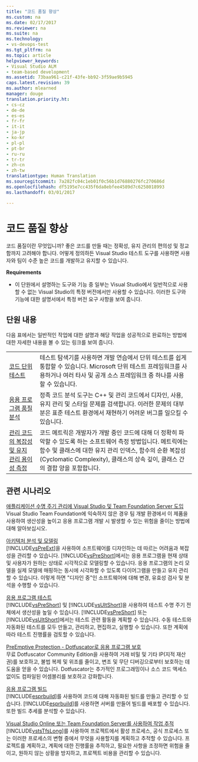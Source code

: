 ```yaml
---
title: "코드 품질 향상"
ms.custom: na
ms.date: 02/17/2017
ms.reviewer: na
ms.suite: na
ms.technology:
- vs-devops-test
ms.tgt_pltfrm: na
ms.topic: article
helpviewer_keywords:
- Visual Studio ALM
- team-based development
ms.assetid: 73baa961-c21f-43fe-bb92-3f59ae9b5945
caps.latest.revision: 39
ms.author: mlearned
manager: douge
translation.priority.ht:
- cs-cz
- de-de
- es-es
- fr-fr
- it-it
- ja-jp
- ko-kr
- pl-pl
- pt-br
- ru-ru
- tr-tr
- zh-cn
- zh-tw
translationtype: Human Translation
ms.sourcegitcommit: 7a282fc04c1eb01f0c56b1d76880276fc270686d
ms.openlocfilehash: df5195e7cc435f6da8ebfee4589d7c6258018993
ms.lasthandoff: 03/01/2017

---
```

# <a name="improve-code-quality"></a>코드 품질 향상
코드 품질이란 무엇입니까? 좋은 코드를 만들 때는 정확성, 유지 관리의 편의성 및 정교함까지 고려해야 합니다. 어떻게 정의하든 Visual Studio 테스트 도구를 사용하면 사용자와 팀이 수준 높은 코드를 개발하고 유지할 수 있습니다.  
  
 **Requirements**  
  
-   이 단원에서 설명하는 도구와 기능 중 일부는 Visual Studio에서 일반적으로 사용할 수 없는 Visual Studio의 특정 버전에서만 사용할 수 있습니다. 이러한 도구와 기능에 대한 설명서에서 특정 버전 요구 사항을 보여 줍니다.  
  
## <a name="in-this-section"></a>단원 내용  
 다음 표에서는 일반적인 작업에 대한 설명과 해당 작업을 성공적으로 완료하는 방법에 대한 자세한 내용을 볼 수 있는 링크를 보여 줍니다.  
  
|||  
|-|-|  
|[코드 단위 테스트](../test/unit-test-your-code.md)|테스트 탐색기를 사용하면 개발 연습에서 단위 테스트를 쉽게 통합할 수 있습니다. Microsoft 단위 테스트 프레임워크를 사용하거나 여러 타사 및 공개 소스 프레임워크 중 하나를 사용할 수 있습니다.|  
|[응용 프로그램 품질 분석](../code-quality/analyzing-application-quality-by-using-code-analysis-tools.md)|정족 코드 분석 도구는 C++ 및 관리 코드에서 디자인, 사용, 유지 관리 및 스타일 문제를 검색합니다. 이러한 문제의 대부분은 표준 테스트 환경에서 재현하기 어려운 버그를 일으킬 수 있습니다.|  
|[관리 코드의 복잡성 및 유지 관리 용이성 측정](../code-quality/measuring-complexity-and-maintainability-of-managed-code.md)|코드 메트릭은 개발자가 개발 중인 코드에 대해 더 정확히 파악할 수 있도록 하는 소프트웨어 측정 방법입니다. 메트릭에는 함수 및 클래스에 대한 유지 관리 인덱스, 함수의 순환 복잡성(Cyclomatic Complexity), 클래스의 상속 깊이, 클래스 간의 결합 양을 포함합니다.|  
  
## <a name="related-scenarios"></a>관련 시나리오  
 [애플리케이션 수명 주기 관리에 Visual Studio 및 Team Foundation Server 도입](assetId:///7ae9182f-4762-4bd3-b238-39ce987932e5)  
 Visual Studio Team Foundation에 익숙하지 않은 경우 팀 개발 환경에서 이 제품을 사용하여 생산성을 높이고 응용 프로그램 개발 시 발생할 수 있는 위험을 줄이는 방법에 대해 알아보십시오.  
  
 [아키텍처 분석 및 모델링](../modeling/analyze-and-model-your-architecture.md)  
 [!INCLUDE[vsPreExt](../test/includes/vspreext_md.md)]을 사용하여 소프트웨어를 디자인하는 데 따르는 어려움과 복잡성을 관리할 수 있습니다. [!INCLUDE[vsPreShort](../test/includes/vspreshort_md.md)]에서는 응용 프로그램을 현재 상태 및 사용자가 원하는 상태로 시각적으로 모델링할 수 있습니다. 응용 프로그램의 논리 모델을 실제 모델에 매핑하는 동시에 시각화할 수 있도록 다이어그램을 만들고 유지 관리할 수 있습니다. 이렇게 하면 "디자인 중"인 소프트웨어에 대해 변경, 유효성 검사 및 분석을 수행할 수 있습니다.  
  
 [응용 프로그램 테스트](https://www.visualstudio.com/docs/test/overview)  
 [!INCLUDE[vsPreShort](../test/includes/vspreshort_md.md)] 및 [!INCLUDE[vsUltShort](../test/includes/vsultshort_md.md)]을 사용하여 테스트 수명 주기 전체에서 생산성을 높일 수 있습니다. [!INCLUDE[vsPreShort](../test/includes/vspreshort_md.md)] 또는 [!INCLUDE[vsUltShort](../test/includes/vsultshort_md.md)]에서는 테스트 관련 활동을 계획할 수 있습니다. 수동 테스트와 자동화된 테스트를 모두 만들고, 관리하고, 편집하고, 실행할 수 있습니다. 또한 계획에 따라 테스트 진행률을 검토할 수 있습니다.  
  
 [PreEmptive Protection - Dotfuscator로 응용 프로그램 보호](../ide/dotfuscator/index.md)  
 무료 Dotfuscator Community Edition을 사용하여 거래 비밀 및 기타 IP(지적 재산권)를 보호하고, 불법 복제 및 위조를 줄이고, 변조 및 무단 디버깅으로부터 보호하는 데 도움을 얻을 수 있습니다.  Dotfuscator는 추가적인 프로그래밍이나 소스 코드 액세스 없이도 컴파일된 어셈블리를 보호하고 강화합니다.
  
 [응용 프로그램 빌드](https://www.visualstudio.com/docs/build/overview)  
 [!INCLUDE[esprbuild](../test/includes/esprbuild_md.md)]를 사용하여 코드에 대해 자동화된 빌드를 만들고 관리할 수 있습니다. [!INCLUDE[esprbuild](../test/includes/esprbuild_md.md)]를 사용하면 서버를 만들어 빌드를 배포할 수 있습니다. 또한 빌드 추세를 분석할 수 있습니다.  
  
 [Visual Studio Online 또는 Team Foundation Server를 사용하여 작업 추적](https://www.visualstudio.com/docs/work/overview)  
 [!INCLUDE[vstsTfsLong](../test/includes/vststfslong_md.md)]를 사용하여 프로젝트에서 활성 프로세스, 공식 프로세스 또는 이러한 프로세스의 변형 중에서 무엇을 사용할지를 계획하고 추적할 수 있습니다. 프로젝트를 계획하고, 계획에 대한 진행률을 추적하고, 필요한 사항을 조정하면 위험을 줄이고, 원하지 않는 상황을 방지하고, 프로젝트 비용을 관리할 수 있습니다.
